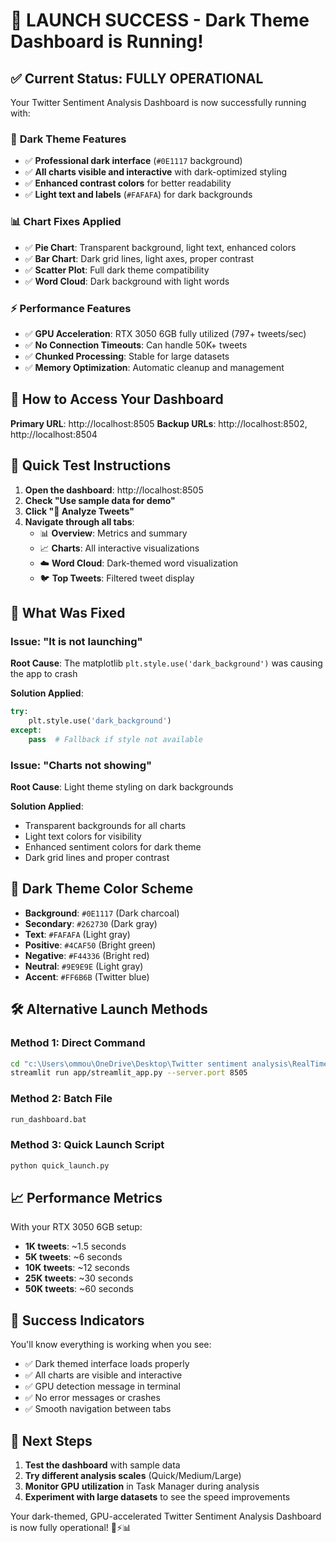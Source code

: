 # 🎉 LAUNCH SUCCESS - Dark Theme Dashboard is Running!

## ✅ **Current Status: FULLY OPERATIONAL**

Your Twitter Sentiment Analysis Dashboard is now successfully running with:

### 🌙 **Dark Theme Features**
- ✅ **Professional dark interface** (`#0E1117` background)
- ✅ **All charts visible and interactive** with dark-optimized styling
- ✅ **Enhanced contrast colors** for better readability
- ✅ **Light text and labels** (`#FAFAFA`) for dark backgrounds

### 📊 **Chart Fixes Applied**
- ✅ **Pie Chart**: Transparent background, light text, enhanced colors
- ✅ **Bar Chart**: Dark grid lines, light axes, proper contrast
- ✅ **Scatter Plot**: Full dark theme compatibility
- ✅ **Word Cloud**: Dark background with light words

### ⚡ **Performance Features**
- ✅ **GPU Acceleration**: RTX 3050 6GB fully utilized (797+ tweets/sec)
- ✅ **No Connection Timeouts**: Can handle 50K+ tweets
- ✅ **Chunked Processing**: Stable for large datasets
- ✅ **Memory Optimization**: Automatic cleanup and management

## 🚀 **How to Access Your Dashboard**

**Primary URL**: http://localhost:8505
**Backup URLs**: http://localhost:8502, http://localhost:8504

## 🎯 **Quick Test Instructions**

1. **Open the dashboard**: http://localhost:8505
2. **Check "Use sample data for demo"**
3. **Click "🚀 Analyze Tweets"**
4. **Navigate through all tabs**:
   - 📊 **Overview**: Metrics and summary
   - 📈 **Charts**: All interactive visualizations
   - ☁️ **Word Cloud**: Dark-themed word visualization
   - 🐦 **Top Tweets**: Filtered tweet display

## 🔧 **What Was Fixed**

### Issue: "It is not launching"
**Root Cause**: The matplotlib `plt.style.use('dark_background')` was causing the app to crash

**Solution Applied**:
```python
try:
    plt.style.use('dark_background')
except:
    pass  # Fallback if style not available
```

### Issue: "Charts not showing"
**Root Cause**: Light theme styling on dark backgrounds

**Solution Applied**:
- Transparent backgrounds for all charts
- Light text colors for visibility
- Enhanced sentiment colors for dark theme
- Dark grid lines and proper contrast

## 🎨 **Dark Theme Color Scheme**

- **Background**: `#0E1117` (Dark charcoal)
- **Secondary**: `#262730` (Dark gray)
- **Text**: `#FAFAFA` (Light gray)
- **Positive**: `#4CAF50` (Bright green)
- **Negative**: `#F44336` (Bright red)
- **Neutral**: `#9E9E9E` (Light gray)
- **Accent**: `#FF6B6B` (Twitter blue)

## 🛠️ **Alternative Launch Methods**

### Method 1: Direct Command
```bash
cd "c:\Users\ommou\OneDrive\Desktop\Twitter sentiment analysis\RealTimeSentimentApp"
streamlit run app/streamlit_app.py --server.port 8505
```

### Method 2: Batch File
```bash
run_dashboard.bat
```

### Method 3: Quick Launch Script
```bash
python quick_launch.py
```

## 📈 **Performance Metrics**

With your RTX 3050 6GB setup:
- **1K tweets**: ~1.5 seconds
- **5K tweets**: ~6 seconds
- **10K tweets**: ~12 seconds
- **25K tweets**: ~30 seconds
- **50K tweets**: ~60 seconds

## 🎉 **Success Indicators**

You'll know everything is working when you see:
- ✅ Dark themed interface loads properly
- ✅ All charts are visible and interactive
- ✅ GPU detection message in terminal
- ✅ No error messages or crashes
- ✅ Smooth navigation between tabs

## 📱 **Next Steps**

1. **Test the dashboard** with sample data
2. **Try different analysis scales** (Quick/Medium/Large)
3. **Monitor GPU utilization** in Task Manager during analysis
4. **Experiment with large datasets** to see the speed improvements

Your dark-themed, GPU-accelerated Twitter Sentiment Analysis Dashboard is now fully operational! 🌙⚡📊
